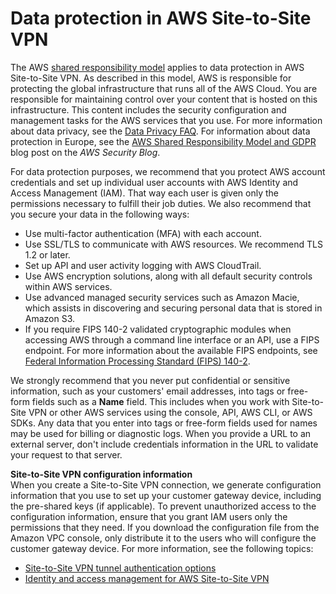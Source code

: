 # Data protection in AWS Site\-to\-Site VPN<a name="data-protection"></a>

The AWS [shared responsibility model](http://aws.amazon.com/compliance/shared-responsibility-model/) applies to data protection in AWS Site\-to\-Site VPN\. As described in this model, AWS is responsible for protecting the global infrastructure that runs all of the AWS Cloud\. You are responsible for maintaining control over your content that is hosted on this infrastructure\. This content includes the security configuration and management tasks for the AWS services that you use\. For more information about data privacy, see the [Data Privacy FAQ](http://aws.amazon.com/compliance/data-privacy-faq)\. For information about data protection in Europe, see the [AWS Shared Responsibility Model and GDPR](http://aws.amazon.com/blogs/security/the-aws-shared-responsibility-model-and-gdpr/) blog post on the *AWS Security Blog*\.

For data protection purposes, we recommend that you protect AWS account credentials and set up individual user accounts with AWS Identity and Access Management \(IAM\)\. That way each user is given only the permissions necessary to fulfill their job duties\. We also recommend that you secure your data in the following ways:
+ Use multi\-factor authentication \(MFA\) with each account\.
+ Use SSL/TLS to communicate with AWS resources\. We recommend TLS 1\.2 or later\.
+ Set up API and user activity logging with AWS CloudTrail\.
+ Use AWS encryption solutions, along with all default security controls within AWS services\.
+ Use advanced managed security services such as Amazon Macie, which assists in discovering and securing personal data that is stored in Amazon S3\.
+ If you require FIPS 140\-2 validated cryptographic modules when accessing AWS through a command line interface or an API, use a FIPS endpoint\. For more information about the available FIPS endpoints, see [Federal Information Processing Standard \(FIPS\) 140\-2](http://aws.amazon.com/compliance/fips/)\.

We strongly recommend that you never put confidential or sensitive information, such as your customers' email addresses, into tags or free\-form fields such as a **Name** field\. This includes when you work with Site\-to\-Site VPN or other AWS services using the console, API, AWS CLI, or AWS SDKs\. Any data that you enter into tags or free\-form fields used for names may be used for billing or diagnostic logs\. When you provide a URL to an external server, don't include credentials information in the URL to validate your request to that server\.

**Site\-to\-Site VPN configuration information**  
When you create a Site\-to\-Site VPN connection, we generate configuration information that you use to set up your customer gateway device, including the pre\-shared keys \(if applicable\)\. To prevent unauthorized access to the configuration information, ensure that you grant IAM users only the permissions that they need\. If you download the configuration file from the Amazon VPC console, only distribute it to the users who will configure the customer gateway device\. For more information, see the following topics:
+ [Site\-to\-Site VPN tunnel authentication options](vpn-tunnel-authentication-options.md)
+ [Identity and access management for AWS Site\-to\-Site VPN](vpn-authentication-access-control.md)